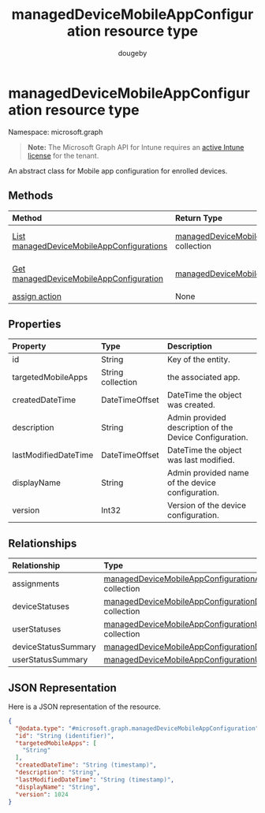 ﻿---
title: "managedDeviceMobileAppConfiguration resource type"
description: "An abstract class for Mobile app configuration for enrolled devices."
author: "dougeby"
localization_priority: Normal
ms.prod: "intune"
doc_type: resourcePageType
---

# managedDeviceMobileAppConfiguration resource type

Namespace: microsoft.graph

> **Note:** The Microsoft Graph API for Intune requires an [active Intune license](https://go.microsoft.com/fwlink/?linkid=839381) for the tenant.

An abstract class for Mobile app configuration for enrolled devices.

## Methods

| Method                                                                                                      | Return Type                                                                                                       | Description                                                                                                                                              |
| :---------------------------------------------------------------------------------------------------------- | :---------------------------------------------------------------------------------------------------------------- | :------------------------------------------------------------------------------------------------------------------------------------------------------- |
| [List managedDeviceMobileAppConfigurations](../api/intune-apps-manageddevicemobileappconfiguration-list.md) | [managedDeviceMobileAppConfiguration](../resources/intune-apps-manageddevicemobileappconfiguration.md) collection | List properties and relationships of the [managedDeviceMobileAppConfiguration](../resources/intune-apps-manageddevicemobileappconfiguration.md) objects. |
| [Get managedDeviceMobileAppConfiguration](../api/intune-apps-manageddevicemobileappconfiguration-get.md)    | [managedDeviceMobileAppConfiguration](../resources/intune-apps-manageddevicemobileappconfiguration.md)            | Read properties and relationships of the [managedDeviceMobileAppConfiguration](../resources/intune-apps-manageddevicemobileappconfiguration.md) object.  |
| [assign action](../api/intune-apps-manageddevicemobileappconfiguration-assign.md)                           | None                                                                                                              | Not yet documented                                                                                                                                       |

## Properties

| Property             | Type              | Description                                             |
| :------------------- | :---------------- | :------------------------------------------------------ |
| id                   | String            | Key of the entity.                                      |
| targetedMobileApps   | String collection | the associated app.                                     |
| createdDateTime      | DateTimeOffset    | DateTime the object was created.                        |
| description          | String            | Admin provided description of the Device Configuration. |
| lastModifiedDateTime | DateTimeOffset    | DateTime the object was last modified.                  |
| displayName          | String            | Admin provided name of the device configuration.        |
| version              | Int32             | Version of the device configuration.                    |

## Relationships

| Relationship        | Type                                                                                                                                      | Description                                              |
| :------------------ | :---------------------------------------------------------------------------------------------------------------------------------------- | :------------------------------------------------------- |
| assignments         | [managedDeviceMobileAppConfigurationAssignment](../resources/intune-apps-manageddevicemobileappconfigurationassignment.md) collection     | The list of group assignemenets for app configration.    |
| deviceStatuses      | [managedDeviceMobileAppConfigurationDeviceStatus](../resources/intune-apps-manageddevicemobileappconfigurationdevicestatus.md) collection | List of ManagedDeviceMobileAppConfigurationDeviceStatus. |
| userStatuses        | [managedDeviceMobileAppConfigurationUserStatus](../resources/intune-apps-manageddevicemobileappconfigurationuserstatus.md) collection     | List of ManagedDeviceMobileAppConfigurationUserStatus.   |
| deviceStatusSummary | [managedDeviceMobileAppConfigurationDeviceSummary](../resources/intune-apps-manageddevicemobileappconfigurationdevicesummary.md)          | App configuration device status summary.                 |
| userStatusSummary   | [managedDeviceMobileAppConfigurationUserSummary](../resources/intune-apps-manageddevicemobileappconfigurationusersummary.md)              | App configuration user status summary.                   |

## JSON Representation

Here is a JSON representation of the resource.

<!-- {
  "blockType": "resource",
  "keyProperty": "id",
  "@odata.type": "microsoft.graph.managedDeviceMobileAppConfiguration"
}
-->

```json
{
  "@odata.type": "#microsoft.graph.managedDeviceMobileAppConfiguration",
  "id": "String (identifier)",
  "targetedMobileApps": [
    "String"
  ],
  "createdDateTime": "String (timestamp)",
  "description": "String",
  "lastModifiedDateTime": "String (timestamp)",
  "displayName": "String",
  "version": 1024
}
```
